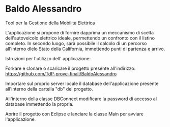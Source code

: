 # Baldo Alessandro
Tool per la Gestione della Mobilità Elettrica

L'applicazione si propone di fornire dapprima un meccanismo di scelta dell'autoveicolo elettrico ideale, permettendo un confronto con il listino completo. In secondo luogo, sarà possibile il calcolo di un percorso all'interno dlelo Stato della California, immettendo punti di partenza e arrivo.

Istruzioni per l'utilizzo dell' applicazione:

Forkare e clonare o scaricare il progetto presente all'indirizzo: https://github.com/TdP-prove-finali/BaldoAlessandro

Importare sul proprio server locale il database dell'applicazione presente all'interno della cartella "db" del progetto.

All'interno della classe DBConnect modificare la password di accesso al database immettendo la propria.

Aprire il progetto con Eclipse e lanciare la classe Main per avviare l'applicazione.
